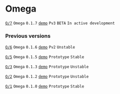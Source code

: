# Omega

[`O/7`](https://github.com/6d6t6/O/tree/main/7) `Omega` `0.1.7` [`demo`](https://o-0.pages.dev/) `Pv3` `BETA` `In active development`

### Previous versions

[`O/6`](https://github.com/6d6t6/O/tree/main/6) `Omega` `0.1.6` [`demo`](https://128bb82c.o-0.pages.dev/) `Pv2` `Unstable`

[`O/5`](https://github.com/6d6t6/O/tree/main/5) `Omega` `0.1.5` [`demo`](https://6d6t6.github.io/O/5) `Prototype` `Stable`

[`O/3`](https://github.com/6d6t6/O/tree/main/3) `Omega` `0.1.3` [`demo`](https://6d6t6.github.io/O/3) `Prototype` `Unstable`

[`O/2`](https://github.com/6d6t6/O/tree/main/2) `Omega` `0.1.2` [`demo`](https://6d6t6.github.io/O/2) `Prototype` `Unstable`

[`O/1`](https://github.com/6d6t6/O/tree/main/1) `Omega` `0.1.0` [`demo`](https://6d6t6.github.io/O/1) `Prototype` `Stable`
